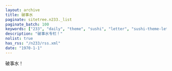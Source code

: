 ```yaml
---
layout: archive
title: 破事水
paginate: sitetree.n233._list
paginate_batch: 100
keywords: ["233", "daily", "theme", "sushi", "letter", "sushi-theme-letter", "ssushi", "demo", "blog", "generator", "nth233"]
description: "破事水专栏！"
nolist: true
has_rss: "/n233/rss.xml"
date: "1970-1-1"
---
```


破事水！
